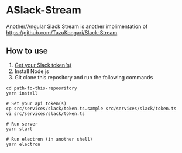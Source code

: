 # ASlack-Stream

Another/Angular Slack Stream is another implimentation of https://github.com/TazuKongari/Slack-Stream

## How to use

1. [Get your Slack token(s)](https://api.slack.com/custom-integrations/legacy-tokens)
2. Install Node.js
3. Git clone this repository and run the following commands

```shell
cd path-to-this-reposritory
yarn install

# Set your api token(s)
cp src/services/slack/token.ts.sample src/services/slack/token.ts
vi src/services/slack/token.ts

# Run server
yarn start

# Run electron (in another shell)
yarn electron
```
